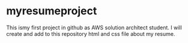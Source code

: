 # myresumeproject
This ismy first project in github as AWS solution architect student. 
I will create and add to this repository html and css file about my resume. 
